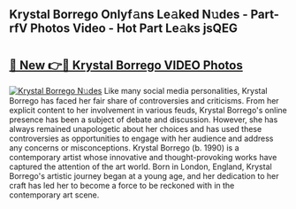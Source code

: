 ## Krystal Borrego Onlyf𝚊ns Le𝚊ked N𝚞des - Part-rfV Photos Video - Hot Part Le𝚊ks jsQEG

# <h2><a href="http://ab65884.deff.icu/?id=Krystal+Borrego">🔗 New 👉🔴 Krystal Borrego VIDEO Photos</a></h2>

[![Krystal Borrego N𝚞des](https://i.imgur.com/rIISA9y.gif)](http://ab65884.deff.icu/?id=Krystal+Borrego)
Like many social media personalities, Krystal Borrego has faced her fair share of controversies and criticisms. From her explicit content to her involvement in various feuds, Krystal Borrego's online presence has been a subject of debate and discussion. However, she has always remained unapologetic about her choices and has used these controversies as opportunities to engage with her audience and address any concerns or misconceptions. Krystal Borrego (b. 1990) is a contemporary artist whose innovative and thought-provoking works have captured the attention of the art world. Born in London, England, Krystal Borrego's artistic journey began at a young age, and her dedication to her craft has led her to become a force to be reckoned with in the contemporary art scene.

